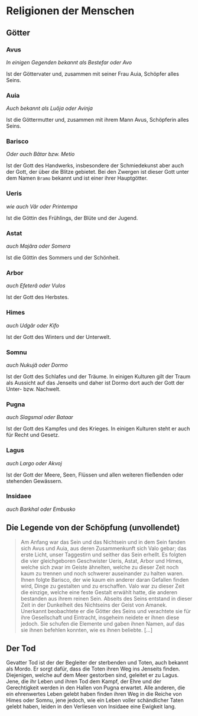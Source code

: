 # Religionen der Menschen

## Götter

### Avus

*In einigen Gegenden bekannt als Bestefar oder Avo*

Ist der Göttervater und, zusammen mit seiner Frau Auia, Schöpfer alles Seins.

### Auia

*Auch bekannt als Luôja oder Avinja* 

Ist die Göttermutter und, zusammen mit ihrem Mann Avus, Schöpferin alles Seins.

### Barisco

*Oder auch Bâtar bzw. Metio*

Ist der Gott des Handwerks, insbesondere der Schmiedekunst aber auch der Gott, der über die Blitze gebietet. 
Bei den Zwergen ist dieser Gott unter dem Namen `Bramo` bekannt und ist einer ihrer Hauptgötter. 

### Ueris

*wie auch Vâr oder Printempa*

Ist die Göttin des Frühlings, der Blüte und der Jugend. 

### Astat

*auch Majâra oder Somera*

Ist die Göttin des Sommers und der Schönheit.

### Arbor

*auch Efeterâ oder Vulos*

Ist der Gott des Herbstes.

### Himes

*auch Udgâr oder Kifo*

Ist der Gott des Winters und der Unterwelt.

### Somnu

*auch Nukujâ oder Dormo*

Ist der Gott des Schlafes und der Träume. In einigen Kulturen gilt der Traum als Aussicht auf das Jenseits und 
daher ist Dormo dort auch der Gott der Unter- bzw. Nachwelt.

### Pugna

*auch Slagsmal oder Bataar*

Ist der Gott des Kampfes und des Krieges. In einigen Kulturen steht er auch für Recht und Gesetz.

### Lagus

*auch Largo oder Akvoj*

Ist der Gott der Meere, Seen, Flüssen und allen weiteren fließenden oder stehenden Gewässern.

### Insidaee

*auch Barkhal oder Embusko*

## Die Legende von der Schöpfung (unvollendet)

> Am Anfang war das Sein und das Nichtsein und in dem Sein fanden sich Avus und Auia, aus deren Zusammenkunft sich Valo gebar; 
> das erste Licht, unser Taggestirn und seither das Sein erhellt. Es folgten die vier gleichgeboren Geschwister Ueris, 
> Astat, Arbor und Himes, welche sich zwar im Geiste ähnelten, welche zu dieser Zeit noch kaum zu trennen und noch schwerer 
> auseinander zu halten waren. Ihnen folgte Barisco, der wie kaum ein anderer daran Gefallen finden wird, Dinge zu gestalten 
> und zu erschaffen. Valo war zu dieser Zeit die einzige, welche eine feste Gestalt erwählt hatte, die anderen bestanden 
> aus ihrem reinen Sein. Abseits des Seins entstand in dieser Zeit in der Dunkelheit des Nichtseins der Geist von Amanek. 
> Unerkannt beobachtete er die Götter des Seins und verachtete sie für ihre Gesellschaft und Eintracht, insgeheim neidete 
> er ihnen diese jedoch. Sie schufen die Elemente und gaben ihnen Namen, auf das sie ihnen befehlen konnten, wie es ihnen beliebte. [...]

## Der Tod

Gevatter Tod ist der der Begleiter der sterbenden und Toten, auch bekannt als Mordo. Er sorgt dafür, dass die Toten 
ihren Weg ins Jenseits finden. Diejenigen, welche auf dem Meer gestorben sind, geleitet er zu Lagus. Jene, die ihr 
Leben und ihren Tod dem Kampf, der Ehre und der Gerechtigkeit werden in den Hallen von Pugna erwartet. Alle anderen, 
die ein ehrenwertes Leben gelebt haben finden ihren Weg in die Reiche von Himes oder Somnu, jene jedoch, wie ein Leben 
voller schändlicher Taten gelebt haben, leiden in den Verliesen von Insidaee eine Ewigkeit lang.
